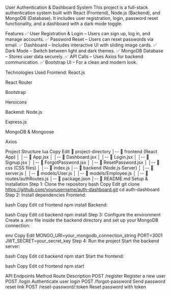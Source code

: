 User Authentication & Dashboard System
This project is a full-stack authentication system built with React (Frontend), Node.js (Backend), and MongoDB (Database). It includes user registration, login, password reset functionality, and a dashboard with a dark mode toggle.

Features
✅ User Registration & Login – Users can sign up, log in, and manage accounts.
✅ Password Reset – Users can reset passwords via email.
✅ Dashboard – Includes interactive UI with sliding image cards.
✅ Dark Mode – Switch between light and dark themes.
✅ MongoDB Database – Stores user data securely.
✅ API Calls – Uses Axios for backend communication.
✅ Bootstrap UI – For a clean and modern look.

Technologies Used
Frontend:
React.js

React Router

Bootstrap

Heroicons

Backend:
Node.js

Express.js

MongoDB & Mongoose

Axios

Project Structure
lua
Copy
Edit
📂 project-directory
│-- 📂 frontend (React App)
│   │-- 📜 App.jsx
│   │-- 📜 Dashboard.jsx
│   │-- 📜 Login.jsx
│   │-- 📜 Signup.jsx
│   │-- 📜 ForgotPassword.jsx
│   │-- 📜 ResetPassword.jsx
│   │-- 📂 css (CSS files)
│   │-- 📜 index.js
│-- 📂 backend (Node.js Server)
│   │-- 📜 server.js
│   │-- 📜 models/User.js
│   │-- 📜 models/Employee.js
│   │-- 📜 routes/authRoutes.js
│-- 📜 package.json
│-- 📜 README.md
Setup & Installation
Step 1: Clone the repository
bash
Copy
Edit
git clone https://github.com/yourusername/auth-dashboard.git
cd auth-dashboard
Step 2: Install dependencies
Frontend:

bash
Copy
Edit
cd frontend
npm install
Backend:

bash
Copy
Edit
cd backend
npm install
Step 3: Configure the environment
Create a .env file inside the backend directory and set up your MongoDB connection:

env
Copy
Edit
MONGO_URI=your_mongodb_connection_string
PORT=3001
JWT_SECRET=your_secret_key
Step 4: Run the project
Start the backend server:

bash
Copy
Edit
cd backend
npm start
Start the frontend:

bash
Copy
Edit
cd frontend
npm start

API Endpoints
Method	Route	Description
POST	/register	Register a new user
POST	/login	Authenticate user login
POST	/forgot-password	Send password reset link
POST	/reset-password/:token	Reset password with token
